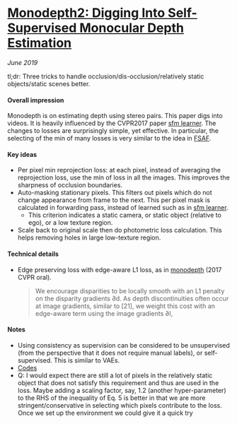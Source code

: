 # [Monodepth2: Digging Into Self-Supervised Monocular Depth Estimation](https://arxiv.org/abs/1806.01260)

_June 2019_

tl;dr: Three tricks to handle occlusion/dis-occlusion/relatively static objects/static scenes better.

#### Overall impression
Monodepth is on estimating depth using stereo pairs. This paper digs into videos. It is heavily influenced by the CVPR2017 paper [sfm learner](sfm_learner.md). The changes to losses are surprisingly simple, yet effective. In particular, the selecting of the min of many losses is very similar to the idea in [FSAF](fsaf_detection.md).

#### Key ideas
- Per pixel min reprojection loss: at each pixel, instead of averaging the reprojection loss, use the min of loss in all the images. This improves the sharpness of occlusion boundaries.
- Auto-masking stationary pixels. This filters out pixels which do not change appearance from frame to the next. This per pixel mask is calculated in forwarding pass, instead of learned such as in [sfm learner](sfm_learner.md).
	- This criterion indicates a static camera, or static object (relative to ego), or a low texture region.
- Scale back to original scale then do photometric loss calculation. This helps removing holes in large low-texture region. 

#### Technical details
- Edge preserving loss with edge-aware L1 loss, as in [monodepth](monodepth.md) (2017 CVPR oral).

	> We encourage disparities to be
locally smooth with an L1 penalty on the disparity gradients ∂d. As depth discontinuities often occur at image gradients, similar to [21], we weight this cost with an edge-aware term using the image gradients ∂I,

#### Notes
- Using consistency as supervision can be considered to be unsupervised (from the perspective that it does not require manual labels), or self-supervised. This is similar to VAEs.
- [Codes](https://github.com/nianticlabs/monodepth2)
- Q:  I would expect there are still a lot of pixels in the relatively static object that does not satisfy this requirement and thus are used in the loss. Maybe adding a scaling factor, say, 1.2 (another hyper-parameter) to the RHS of the inequality of Eq. 5 is better in that we are more stringent/conservative in selecting which pixels contribute to the loss. Once we set up the environment we could give it a quick try